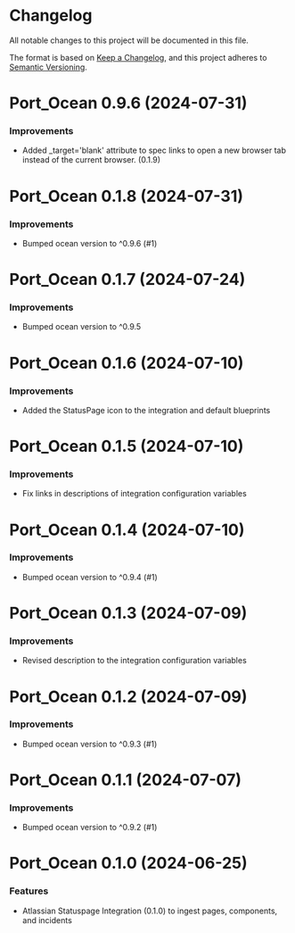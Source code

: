 # Changelog

All notable changes to this project will be documented in this file.

The format is based on [Keep a Changelog](https://keepachangelog.com/en/1.0.0/),
and this project adheres to [Semantic Versioning](https://semver.org/spec/v2.0.0.html).

<!-- towncrier release notes start -->

# Port_Ocean 0.9.6 (2024-07-31)

### Improvements

- Added _target='blank' attribute to spec links to open a new browser tab instead of the current browser. (0.1.9)


# Port_Ocean 0.1.8 (2024-07-31)

### Improvements

- Bumped ocean version to ^0.9.6 (#1)


# Port_Ocean 0.1.7 (2024-07-24)

### Improvements

- Bumped ocean version to ^0.9.5


# Port_Ocean 0.1.6 (2024-07-10)

### Improvements

- Added the StatusPage icon to the integration and default blueprints

# Port_Ocean 0.1.5 (2024-07-10)

### Improvements

- Fix links in descriptions of integration configuration variables

# Port_Ocean 0.1.4 (2024-07-10)

### Improvements

- Bumped ocean version to ^0.9.4 (#1)


# Port_Ocean 0.1.3 (2024-07-09)

### Improvements

- Revised description to the integration configuration variables

# Port_Ocean 0.1.2 (2024-07-09)

### Improvements

- Bumped ocean version to ^0.9.3 (#1)


# Port_Ocean 0.1.1 (2024-07-07)

### Improvements

- Bumped ocean version to ^0.9.2 (#1)


# Port_Ocean 0.1.0 (2024-06-25)

### Features

- Atlassian Statuspage Integration (0.1.0) to ingest pages, components, and incidents
